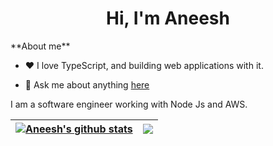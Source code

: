 <h1 align='center'> Hi, I'm Aneesh</h1>
**About me**

- ❤️ I love TypeScript, and building web applications with it.

- 💬 Ask me about anything [here](https://github.com/AneeshSaravuKarekad/AneeshSaravuKarekad/issues)

I am a software engineer working with Node Js and AWS.

| <a href="https://github.com/AneeshSaravuKarekad/github-readme-stats"><img align="center" src="https://github-readme-stats.vercel.app/api?username=AneeshSaravuKarekad&show_icons=true&include_all_commits=true&theme=buefy&hide_border=true" alt="Aneesh's github stats" /></a> | <a href="https://github.com/AneeshSaravuKarekad/github-readme-stats"><img align="center" src="https://github-readme-stats.vercel.app/api/top-langs/?username=AneeshSaravuKarekad&layout=compact&theme=buefy&hide_border=true" /></a> |
| ------------- | ------------- |
